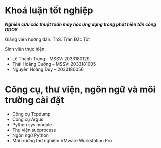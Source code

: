 # Khoá luận tốt nghiệp
***Nghiên cứu các thuật toán máy học ứng dụng trong phát hiện tấn công DDOS***

Giảng viên hướng dẫn: ThS. Trần Đắc Tốt

Sinh viên thực hiện: 
+ Lê Thành Trung - MSSV: 2033180129
+ Thái Hoàng Cường – MSSV: 2033181005
+ Nguyễn Hoàng Duy – 2033180056

# Công cụ, thư viện, ngôn ngữ và môi trường cài đặt
+ Công cụ Tcpdump
+ Công cụ Argus
+ Python sys module
+ Thư viện subprocess
+ Ngôn ngữ Python
+ Môi trường thử nghiệm VMware Workstation Pro
